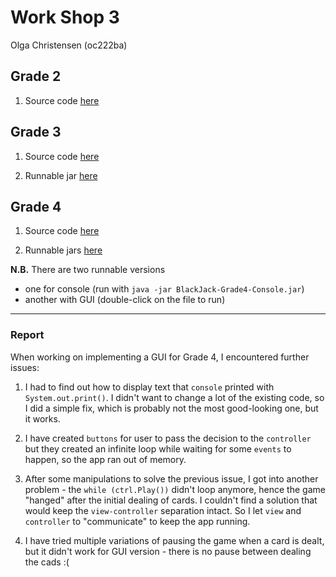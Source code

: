 
# Work Shop 3

Olga Christensen (oc222ba)

## Grade 2

1. Source code [here](https://github.com/oc777/1DV607/tree/master/WS3/BlackJack)


## Grade 3

1. Source code [here](https://github.com/oc777/1DV607/tree/master/WS3/Grade3/BlackJack)

2. Runnable jar [here](https://github.com/oc777/1DV607/tree/master/WS3/Grade3)


## Grade 4

1. Source code [here](https://github.com/oc777/1DV607/tree/master/WS3/Grade4/BlackJack)

2. Runnable jars [here](https://github.com/oc777/1DV607/tree/master/WS3/Grade4)

__N.B.__ There are two runnable versions  
- one for console (run with `java -jar BlackJack-Grade4-Console.jar`)  
- another with GUI (double-click on the file to run)


***


### Report

When working on implementing a GUI for Grade 4, I encountered further issues:

1. I had to find out how to display text that `console` printed with `System.out.print()`. I didn't want to change a lot of the existing code, so I did a simple fix, which is probably not the most good-looking one, but it works.

2. I have created `buttons` for user to pass the decision to the `controller` but they created an infinite loop while waiting for some `events` to happen, so the app ran out of memory. 

3. After some manipulations to solve the previous issue, I got into another problem - the `while (ctrl.Play())` didn't loop anymore, hence the game "hanged" after the initial dealing of cards. I couldn't find a solution that would keep the `view-controller` separation intact. So I let `view` and `controller` to "communicate" to keep the app running. 

4. I have tried multiple variations of pausing the game when a card is dealt, but it didn't work for GUI version - there is no pause between dealing the cads :(





